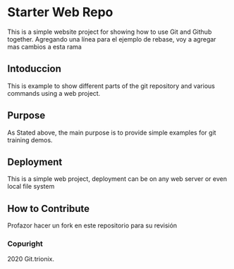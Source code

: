 # Starter Web Repo

This is a simple website project for showing how to use Git and Github together. Agregando una línea para el ejemplo de rebase, voy a agregar mas cambios a esta rama 

## Intoduccion

This is example to show different parts of the git repository and various commands using a web project.

## Purpose

As Stated above, the main purpose is to provide simple examples for git training demos.

## Deployment

This is a simple web project, deployment can be on any web server or even local file system

## How to Contribute

Profazor hacer un fork en este repositorio para su revisión

### Copuright

2020 Git.trionix.